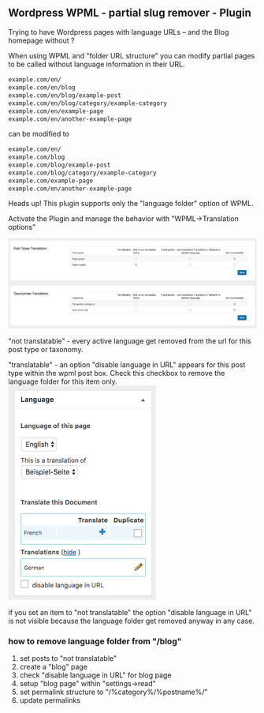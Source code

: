 
## Wordpress WPML - partial slug remover - Plugin

Trying to have Wordpress pages with language URLs – and the Blog homepage without ?

When using WPML and "folder URL structure" you can modify partial pages to be called without language
information in their URL.

```
example.com/en/
example.com/en/blog
example.com/en/blog/example-post
example.com/en/blog/category/example-category
example.com/en/example-page
example.com/en/another-example-page

```

can be modified to

```
example.com/en/
example.com/blog
example.com/blog/example-post
example.com/blog/category/example-category
example.com/example-page
example.com/en/another-example-page
```

Heads up! This plugin supports only the "language folder" option of WPML.

Activate the Plugin and manage the behavior with "WPML->Translation options"

![wpml_admin](wpml_admin.png)

"not translatable" - every active language get removed from the url for this post type or taxonomy.

"translatable" - an option "disable language in URL" appears for this post type within the wpml post box.
Check this checkbox to remove the language folder for this item only.  
![wpml_optional](wpml_languagepicker.png)

if you set an item to "not translatable" the option "disable language in URL" 
is not visible because the language folder get removed anyway in any case.

### how to remove language folder from "/blog"
1. set posts to "not translatable" 
2. create a "blog" page
3. check "disable language in URL" for blog page
4. setup "blog page" within "settings->read"
5. set permalink structure to "/%category%/%postname%/"
6. update permalinks 